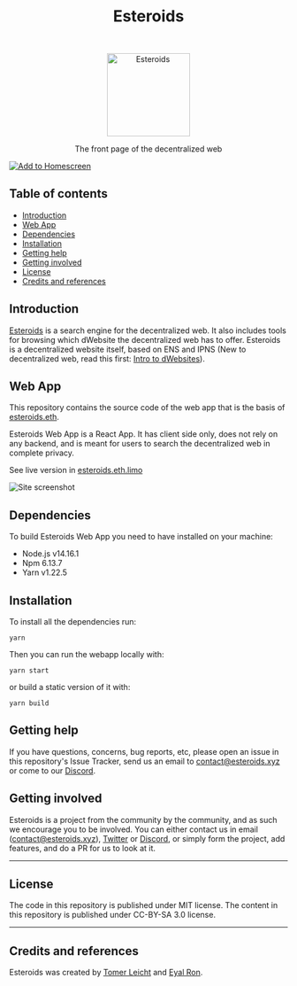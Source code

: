 <h1 align="center"> Esteroids </h1> <br>
<p align="center">
  <a href="https://esteroids.eth.limo/">
    <img alt="Esteroids" title="Esteroids" src="https://i.imgur.com/m4FxRku.png" width="150">
  </a>
</p>

<p align="center">
  The front page of the decentralized web
</p>

[![Add to Homescreen](https://img.shields.io/badge/Skynet-Add%20To%20Homescreen-00c65e?logo=skynet&labelColor=0d0d0d)](https://homescreen.hns.siasky.net/#/skylink/AQCdARhUzbKP4575EaChXmqKutfPTaK7H8aXEds6XpapUA)

## Table of contents

- [Introduction](#introduction)
- [Web App](#web-app)
- [Dependencies](#dependencies)
- [Installation](#installation)
- [Getting help](#getting-help)
- [Getting involved](#getting-involved)
- [License](#license)
- [Credits and references](#credits-and-references)

## Introduction

[Esteroids](https://esteroids.eth.limo) is a search engine for the decentralized web. It also includes tools for browsing which dWebsite the decentralized web has to offer. Esteroids is a decentralized website itself, based on ENS and IPNS (New to decentralized web, read this first: [Intro to dWebsites](http://blog.almonit.eth.link/2020-05-21/Introduction_to_Dwebsitse.html)).

## Web App

This repository contains the source code of the web app that is the basis of [esteroids.eth](https://esteroids.eth.limo).

Esteroids Web App is a React App. It has client side only, does not rely on any backend, and is meant for users to search the decentralized web in complete privacy.

See live version in [esteroids.eth.limo](https://esteroids.eth.limo)

![Site screenshot](./docs/images/site_screenshot.jpg)

## Dependencies

To build Esteroids Web App you need to have installed on your machine:

- Node.js v14.16.1
- Npm 6.13.7
- Yarn v1.22.5

## Installation

To install all the dependencies run:

`yarn`

Then you can run the webapp locally with:

`yarn start`

or build a static version of it with:

`yarn build`

## Getting help

If you have questions, concerns, bug reports, etc, please open an issue in this repository's Issue Tracker, send us an email to contact@esteroids.xyz or come to our [Discord](https://discord.gg/9c2EWzjFzY).

## Getting involved

Esteroids is a project from the community by the community, and as such we encourage you to be involved. You can either contact us in email (contact@esteroids.xyz), [Twitter](https://twitter.com/e_steroids) or [Discord](https://discord.gg/9c2EWzjFzY), or simply form the project, add features, and do a PR for us to look at it.

---

## License

The code in this repository is published under MIT license. The content in this repository is published under CC-BY-SA 3.0 license.

---

## Credits and references

Esteroids was created by [Tomer Leicht](https://github.com/tomlightning) and [Eyal Ron](https://github.com/eyalron33).
